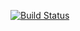 [![Build Status](https://travis-ci.org/mariatreesa/RLab6.svg?branch=master)](https://travis-ci.org/mariatreesa/RLab6)